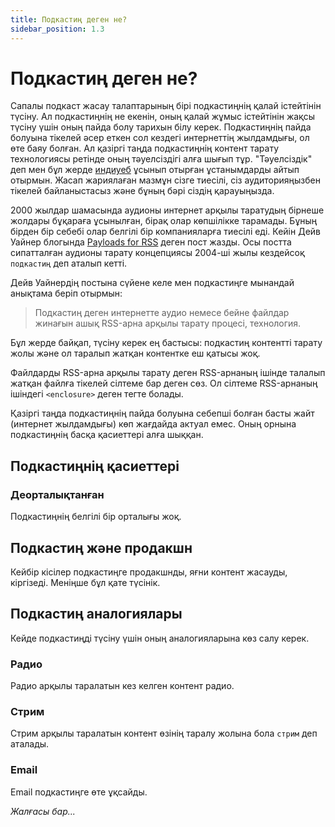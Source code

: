 ```yaml
---
title: Подкастиң деген не?
sidebar_position: 1.3
---
```


# Подкастиң деген не?

Сапалы подкаст жасау талаптарының бірі подкастиңнің қалай істейтінін түсіну. Ал подкастиңнің не екенін, оның қалай жұмыс істейтінін жақсы түсіну үшін оның пайда болу тарихын білу керек. Подкастиңнің пайда болуына тікелей әсер еткен сол кездегі интернеттің жылдамдығы, ол өте баяу болған. Ал қазіргі таңда подкастиңнің контент тарату технологиясы ретінде оның тәуелсіздігі алға шығып тұр. "Тәуелсіздік" деп мен бұл жерде [индиуеб](https://indieweb.org/) ұсынып отырған ұстанымдарды айтып отырмын. Жасап жариялаған мазмұн сізге тиесілі, сіз аудиторияңызбен тікелей байланыстасыз және бұның бәрі сіздің қарауыңызда.

2000 жылдар шамасында аудионы интернет арқылы таратудың бірнеше жолдары бұқараға ұсынылған, бірақ олар көпшілікке тарамады. Бұның бірден бір себебі олар белгілі бір компанияларға тиесілі еді. Кейін Дейв Уайнер блогында [Payloads for RSS](http://scripting.com/davenet/2001/01/11/payloadsForRss.html) деген пост жазды. Осы постта сипатталған аудионы тарату концепциясы 2004-ші жылы кездейсоқ `подкастиң` деп аталып кетті.

Дейв Уайнердің постына сүйене келе мен подкастиңге мынандай анықтама беріп отырмын:

> Подкастиң деген интернетте аудио немесе бейне файлдар жинағын ашық RSS-арна арқылы тарату процесі, технология.

Бұл жерде байқап, түсіну керек ең бастысы: подкастиң контентті тарату жолы және ол таралып жатқан контентке еш қатысы жоқ. 

Файлдарды RSS-арна арқылы тарату деген RSS-арнаның ішінде талалып жатқан файлға тікелей сілтеме бар деген сөз. Ол сілтеме RSS-арнаның ішіндегі `<enclosure>` деген тегте болады.


Қазіргі таңда подкастиңнің пайда болуына себепші болған басты жайт (интернет жылдамдығы) көп жағдайда актуал емес. Оның орнына подкастиңнің басқа қасиеттері алға шыққан.

## Подкастиңнің қасиеттері

### Деорталықтанған

Подкастиңнің белгілі бір орталығы жоқ.

## Подкастиң және продакшн

Кейбір кісілер подкастиңге продакшнды, яғни контент жасауды, кіргізеді. Меніңше бұл қате түсінік.

## Подкастиң аналогиялары

Кейде подкастиңді түсіну үшін оның аналогияларына көз салу керек.

### Радио

Радио арқылы таралатын кез келген контент радио.

### Стрим

Стрим арқылы таралатын контент өзінің таралу жолына бола `стрим` деп аталады.

### Email

Email подкастиңге өте ұқсайды.

*Жалғасы бар...*